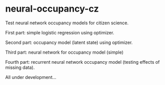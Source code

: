 # neural-occupancy-cz
Test neural network occupancy models for citizen science. 

First part: simple logistic regression using optimizer. 

Second part: occupancy model (latent state) using optimizer. 

Third part: neural network for occupancy model (simple)

Fourth part: recurrent neural network occupancy model (testing effects of missing data).

All under development...
